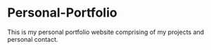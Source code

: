 # Personal-Portfolio
This is my personal portfolio website comprising of my projects and personal contact.
